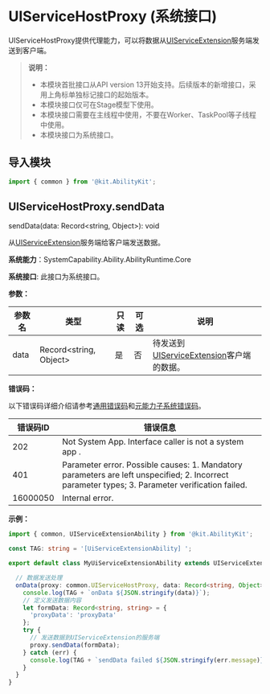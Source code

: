 # UIServiceHostProxy (系统接口)

UIServiceHostProxy提供代理能力，可以将数据从[UIServiceExtension](js-apis-app-ability-uiServiceExtensionAbility-sys.md)服务端发送到客户端。


> **说明：**
>
>  - 本模块首批接口从API version 13开始支持。后续版本的新增接口，采用上角标单独标记接口的起始版本。
>  - 本模块接口仅可在Stage模型下使用。
>  - 本模块接口需要在主线程中使用，不要在Worker、TaskPool等子线程中使用。
>  - 本模块接口为系统接口。

## 导入模块

```ts
import { common } from '@kit.AbilityKit';
```


## UIServiceHostProxy.sendData

sendData(data: Record\<string, Object>): void

从[UIServiceExtension](js-apis-app-ability-uiServiceExtensionAbility-sys.md)服务端给客户端发送数据。


**系统能力**：SystemCapability.Ability.AbilityRuntime.Core

**系统接口**: 此接口为系统接口。

**参数：**

| 参数名 | 类型 | 只读 | 可选 | 说明 |
| -------- | -------- | -------- | -------- | -------- |
| data | Record\<string, Object> | 是 | 否 | 待发送到[UIServiceExtension](js-apis-app-ability-uiServiceExtensionAbility-sys.md)客户端的数据。 |

**错误码：**

以下错误码详细介绍请参考[通用错误码](../errorcode-universal.md)和[元能力子系统错误码](errorcode-ability.md)。

| 错误码ID | 错误信息 |
| ------- | -------------------------------- |
| 202 | Not System App. Interface caller is not a system app .                                                       |
| 401 | Parameter error. Possible causes: 1. Mandatory parameters are left unspecified; 2. Incorrect parameter types; 3. Parameter verification failed. |
| 16000050 | Internal error. |

**示例：**

```ts
import { common, UIServiceExtensionAbility } from '@kit.AbilityKit';

const TAG: string = '[UiServiceExtensionAbility] ';

export default class MyUiServiceExtensionAbility extends UIServiceExtensionAbility {

  // 数据发送处理
  onData(proxy: common.UIServiceHostProxy, data: Record<string, Object>) {
    console.log(TAG + `onData ${JSON.stringify(data)}`);
    // 定义发送数据内容
    let formData: Record<string, string> = {
      'proxyData': 'proxyData'
    };
    try {
      // 发送数据到UIServiceExtension的服务端
      proxy.sendData(formData);
    } catch (err) {
      console.log(TAG + `sendData failed ${JSON.stringify(err.message)}`);
    }
  }
}
```

